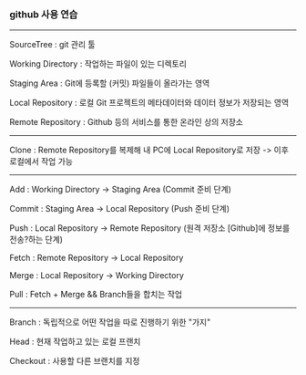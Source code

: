 ### github 사용 연습
---
SourceTree : git 관리 툴

Working Directory : 작업하는 파일이 있는 디렉토리

Staging Area : Git에 등록할 (커밋) 파일들이 올라가는 영역

Local Repository : 로컬 Git 프로젝트의 메타데이터와 데이터 정보가 저장되는 영역

Remote Repository : Github 등의 서비스를 통한 온라인 상의 저장소

---

Clone : Remote Repository를 복제해 내 PC에 Local Repository로 저장
	-> 이후 로컬에서 작업 가능
	
---

Add : Working Directory -> Staging Area (Commit 준비 단계)

Commit : Staging Area -> Local Repository (Push 준비 단계)

Push : Local Repository -> Remote Repository (원격 저장소 [Github]에 정보를 전송?하는 단계)

Fetch : Remote Repository -> Local Repository

Merge : Local Repository -> Working Directory

Pull : Fetch + Merge && Branch들을 합치는 작업

---

Branch : 독립적으로 어떤 작업을 따로 진행하기 위한 "가지"

Head : 현재 작업하고 있는 로컬 프랜치

Checkout : 사용할 다른 브랜치를 지정
